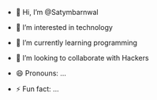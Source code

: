 - 👋 Hi, I’m @Satymbarnwal
- 👀 I’m interested in technology
- 🌱 I’m currently learning programming
- 💞️ I’m looking to collaborate with Hackers

- 😄 Pronouns: ...
- ⚡ Fun fact: ...

<!---
Satymbarnwal/Satymbarnwal is a ✨ special ✨ repository because its `README.md` (this file) appears on your GitHub profile.
You can click the Preview link to take a look at your changes.
--->
